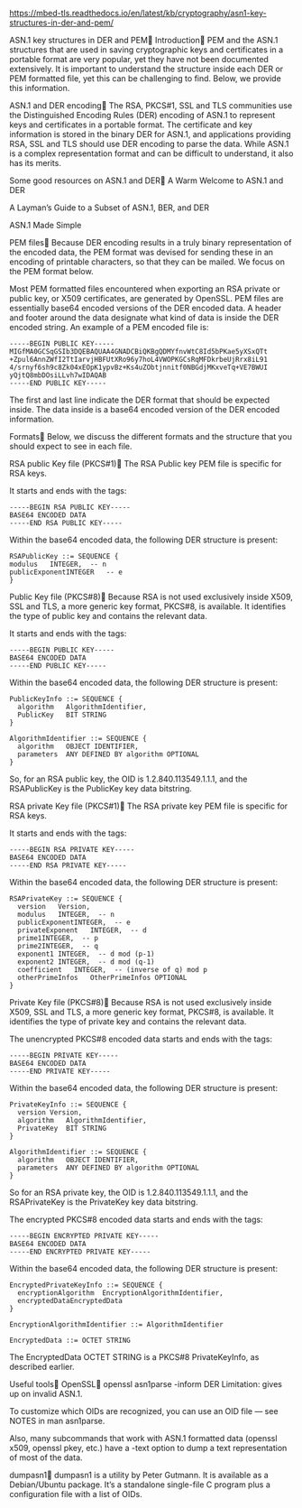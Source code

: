 https://mbed-tls.readthedocs.io/en/latest/kb/cryptography/asn1-key-structures-in-der-and-pem/

ASN.1 key structures in DER and PEM
Introduction
PEM and the ASN.1 structures that are used in saving cryptographic keys and certificates in a portable format are very popular, yet they have not been documented extensively. It is important to understand the structure inside each DER or PEM formatted file, yet this can be challenging to find. Below, we provide this information.

ASN.1 and DER encoding
The RSA, PKCS#1, SSL and TLS communities use the Distinguished Encoding Rules (DER) encoding of ASN.1 to represent keys and certificates in a portable format. The certificate and key information is stored in the binary DER for ASN.1, and applications providing RSA, SSL and TLS should use DER encoding to parse the data. While ASN.1 is a complex representation format and can be difficult to understand, it also has its merits.

Some good resources on ASN.1 and DER
A Warm Welcome to ASN.1 and DER

A Layman’s Guide to a Subset of ASN.1, BER, and DER

ASN.1 Made Simple

PEM files
Because DER encoding results in a truly binary representation of the encoded data, the PEM format was devised for sending these in an encoding of printable characters, so that they can be mailed. We focus on the PEM format below.

Most PEM formatted files encountered when exporting an RSA private or public key, or X509 certificates, are generated by OpenSSL. PEM files are essentially base64 encoded versions of the DER encoded data. A header and footer around the data designate what kind of data is inside the DER encoded string. An example of a PEM encoded file is:

    -----BEGIN PUBLIC KEY-----
    MIGfMA0GCSqGSIb3DQEBAQUAA4GNADCBiQKBgQDMYfnvWtC8Id5bPKae5yXSxQTt
    +Zpul6AnnZWfI2TtIarvjHBFUtXRo96y7hoL4VWOPKGCsRqMFDkrbeUjRrx8iL91
    4/srnyf6sh9c8Zk04xEOpK1ypvBz+Ks4uZObtjnnitf0NBGdjMKxveTq+VE7BWUI
    yQjtQ8mbDOsiLLvh7wIDAQAB
    -----END PUBLIC KEY-----
The first and last line indicate the DER format that should be expected inside. The data inside is a base64 encoded version of the DER encoded information.

Formats
Below, we discuss the different formats and the structure that you should expect to see in each file.

RSA public Key file (PKCS#1)
The RSA Public key PEM file is specific for RSA keys.

It starts and ends with the tags:

    -----BEGIN RSA PUBLIC KEY-----
    BASE64 ENCODED DATA
    -----END RSA PUBLIC KEY-----
Within the base64 encoded data, the following DER structure is present:

    RSAPublicKey ::= SEQUENCE {
    modulus   INTEGER,  -- n
    publicExponentINTEGER   -- e
    }
Public Key file (PKCS#8)
Because RSA is not used exclusively inside X509, SSL and TLS, a more generic key format, PKCS#8, is available. It identifies the type of public key and contains the relevant data.

It starts and ends with the tags:

    -----BEGIN PUBLIC KEY-----
    BASE64 ENCODED DATA
    -----END PUBLIC KEY-----
Within the base64 encoded data, the following DER structure is present:

    PublicKeyInfo ::= SEQUENCE {
      algorithm   AlgorithmIdentifier,
      PublicKey   BIT STRING
    }
    
    AlgorithmIdentifier ::= SEQUENCE {
      algorithm   OBJECT IDENTIFIER,
      parameters  ANY DEFINED BY algorithm OPTIONAL
    }
So, for an RSA public key, the OID is 1.2.840.113549.1.1.1, and the RSAPublicKey is the PublicKey key data bitstring.

RSA private Key file (PKCS#1)
The RSA private key PEM file is specific for RSA keys.

It starts and ends with the tags:

    -----BEGIN RSA PRIVATE KEY-----
    BASE64 ENCODED DATA
    -----END RSA PRIVATE KEY-----
Within the base64 encoded data, the following DER structure is present:

    RSAPrivateKey ::= SEQUENCE {
      version   Version,
      modulus   INTEGER,  -- n
      publicExponentINTEGER,  -- e
      privateExponent   INTEGER,  -- d
      prime1INTEGER,  -- p
      prime2INTEGER,  -- q
      exponent1 INTEGER,  -- d mod (p-1)
      exponent2 INTEGER,  -- d mod (q-1)
      coefficient   INTEGER,  -- (inverse of q) mod p
      otherPrimeInfos   OtherPrimeInfos OPTIONAL
    }
Private Key file (PKCS#8)
Because RSA is not used exclusively inside X509, SSL and TLS, a more generic key format, PKCS#8, is available. It identifies the type of private key and contains the relevant data.

The unencrypted PKCS#8 encoded data starts and ends with the tags:

    -----BEGIN PRIVATE KEY-----
    BASE64 ENCODED DATA
    -----END PRIVATE KEY-----
Within the base64 encoded data, the following DER structure is present:

    PrivateKeyInfo ::= SEQUENCE {
      version Version,
      algorithm   AlgorithmIdentifier,
      PrivateKey  BIT STRING
    }
    
    AlgorithmIdentifier ::= SEQUENCE {
      algorithm   OBJECT IDENTIFIER,
      parameters  ANY DEFINED BY algorithm OPTIONAL
    }
So for an RSA private key, the OID is 1.2.840.113549.1.1.1, and the RSAPrivateKey is the PrivateKey key data bitstring.

The encrypted PKCS#8 encoded data starts and ends with the tags:

    -----BEGIN ENCRYPTED PRIVATE KEY-----
    BASE64 ENCODED DATA
    -----END ENCRYPTED PRIVATE KEY-----
Within the base64 encoded data, the following DER structure is present:

    EncryptedPrivateKeyInfo ::= SEQUENCE {
      encryptionAlgorithm  EncryptionAlgorithmIdentifier,
      encryptedDataEncryptedData
    }
    
    EncryptionAlgorithmIdentifier ::= AlgorithmIdentifier
    
    EncryptedData ::= OCTET STRING
The EncryptedData OCTET STRING is a PKCS#8 PrivateKeyInfo, as described earlier.

Useful tools
OpenSSL
openssl asn1parse -inform DER
Limitation: gives up on invalid ASN.1.

To customize which OIDs are recognized, you can use an OID file — see NOTES in man asn1parse.

Also, many subcommands that work with ASN.1 formatted data (openssl x509, openssl pkey, etc.) have a -text option to dump a text representation of most of the data.

dumpasn1
dumpasn1 is a utility by Peter Gutmann. It is available as a Debian/Ubuntu package. It’s a standalone single-file C program plus a configuration file with a list of OIDs.
